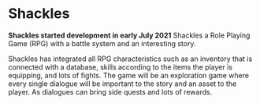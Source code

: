 # Shackles

**Shackles started development in early July 2021**
Shackles a Role Playing Game (RPG) with a battle system and an interesting story.

Shackles has integrated all RPG characteristics such as an inventory that is connected with a database, skills according to the items the player is equipping, and lots of fights.
The game will be an exploration game where every single dialogue will be important to the story and an asset to the player. As dialogues can bring side quests and lots of rewards.

 



